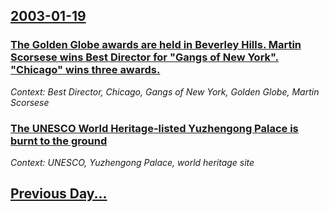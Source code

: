 ## [2003-01-19](/news/2003/01/19/index.md)

### [ The Golden Globe awards are held in Beverley Hills. Martin Scorsese wins Best Director for "Gangs of New York". "Chicago" wins three awards.](/news/2003/01/19/the-golden-globe-awards-are-held-in-beverley-hills-martin-scorsese-wins-best-director-for-gangs-of-new-york-chicago-wins-three-awards.md)
_Context: Best Director, Chicago, Gangs of New York, Golden Globe, Martin Scorsese_

### [ The UNESCO World Heritage-listed Yuzhengong Palace is burnt to the ground](/news/2003/01/19/the-unesco-world-heritage-listed-yuzhengong-palace-is-burnt-to-the-ground.md)
_Context: UNESCO, Yuzhengong Palace, world heritage site_

## [Previous Day...](/news/2003/01/18/index.md)

